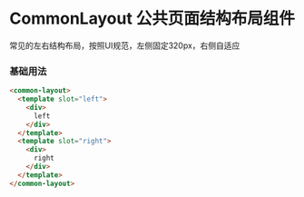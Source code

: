 # CommonLayout 公共页面结构布局组件

常见的左右结构布局，按照UI规范，左侧固定320px，右侧自适应

### 基础用法

```html
<common-layout>
  <template slot="left">
    <div>
      left
    </div>
  </template>
  <template slot="right">
    <div>
      right
    </div>
  </template>
</common-layout>
```
